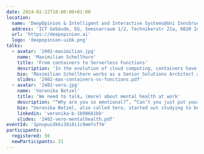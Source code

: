 ```yaml
---
date: 2024-02-22T18:00:00+01:00
location:
  name: 'DeepOpinion & Intelligent and Interactive Systems@Uni Innsbruck'
  address: 'ICT Gebäude, EG, Seminarraum 1/2, Technikerstr 21a, 6020 Innsbruck'
  url: 'https://deepopinion.ai'
  logo: 'deepopinion-uibk.png'
talks:
  - avatar: '2402-maximilian.jpg'
    name: 'Maximilian Schellhorn'
    title: 'From containers to Serverless Functions'
    description: 'In the evolution of cloud computing, containers have become a pivotal technology. They provide a robust way for packaging, deploying and operating applications, with Kubernetes emerging as a leading orchestrator. On the other hand, Serverless functions provide a streamlined, event-driven model that abstracts infrastructure management entirely. In this session we’ll explore the fundamental differences in architecture, scalability, and operational characteristics between these technologies. By investigating real-world scenarios and code we’ll gain insights into choosing the right approach based on workload requirements, deployment scenarios, and operations. Lastly, we’ll explore synergies between these technologies, demonstrating how they can be combined to leverage the strengths of both.'
    bio: 'Maximilian Schellhorn works as a Senior Solutions Architect at Amazon Web Services. He supports companies with designing well-architected applications and running them in the cloud. Before that he worked for more than 10 years as a Software Engineer & Architect on distributed system design and monolith-to-microservice transformations. His recent work focuses on Serverless (Java), SaaS and Event Driven Architectures.'
    slides: '2402-max-containers-vs-functions.pdf'
  - avatar: '2402-vero.jpg'
    name: 'Veronika Betzel'
    title: 'We need to talk… (more) about mental health at work'
    description: "“Why are you so emotional?”, “Can’t you just put your private life aside?”, “We are at work, please be professional!” Who doesn't know sentences like these? In a world captivated by progress and achievement, mental health and well-being often find themselves relegated to the shadows or not taken seriously. Embark on a transformative journey with me, redefining mental health discussions in the workplace. Visualize a setting where mental well-being is integral, fostering genuine support. Explore the tangible benefits for both employees and management, understanding how a supportive workplace elevates individual thriving and overall organizational success. Offering examples of navigating mental health challenges at work and providing guidelines, insights, and ideas for supporting others, this talk goes beyond. Regardless of whether you encounter challenges or not, valuable tips and insights into supporting mental health issues in the workplace will be shared. The question is not, “Should we talk about mental health at work?” but rather, “How can we talk about mental health at work?” This session will offer a direct answer to that question by giving examples and guidelines out of personal experiences."
    bio: "Veronika Betzel, also called Vero, started out studying to become a teacher, but ended up discovering a passion for Quality Assurance (QA) by chance. Initially working in QA part-time while studying, Vero made the switch to working full-time in QA after completing her bachelor's degree. Vero loves the diversity of her job, but what she enjoys most is the opportunity to communicate and exchange ideas with others. She values directness and open discussions both personally and professionally. Vero loves to teach others, making her presentations both informative and engaging. Starting QA in 2017 Vero has already amassed some experience in the QA field, working for two different companies. When she's not working, Vero can be found giving back to her community as a volunteer firefighter or kicking a ball around the soccer field. Whether at work or play, Vero is a communicator at heart and always looking to make a positive impact."
    linkedin: 'veronika-b-1b98661bb'
    slides: '2402-vero-mentalhealth.pdf'
eventId: '1pnupuidkki38i0i1c9mmfsffm'
participants:
  registered: 56
  newParticipants: 31
---
```

